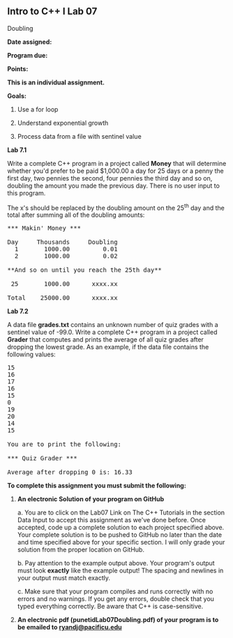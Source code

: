 ## Intro to C++ I Lab 07

Doubling

**Date assigned:** 

**Program due:**

**Points:** 

**This is an individual assignment.**

**Goals:**

1.  Use a for loop

2.  Understand exponential growth

3.  Process data from a file with sentinel value


**Lab 7.1**

Write a complete C++ program in a project called **Money** that will
determine whether you'd prefer to be paid \$1,000.00 a day for 25 days
or a penny the first day, two pennies the second, four pennies the third
day and so on, doubling the amount you made the previous day. There is
no user input to this program.

The x's should be replaced by the doubling amount on the 25<sup>th</sup> day and
the total after summing all of the doubling amounts:

<pre>
*** Makin' Money ***

Day     Thousands     Doubling
  1       1000.00         0.01
  2       1000.00         0.02

**And so on until you reach the 25th day**

 25       1000.00      xxxx.xx

Total    25000.00      xxxx.xx
</pre>


**Lab 7.2**

A data file **grades.txt** contains an unknown number of quiz grades
with a sentinel value of -99.0. Write a complete C++ program in a
project called **Grader** that computes and prints the average of all
quiz grades after dropping the lowest grade. As an example, if the data
file contains the following values:

<pre>
15
16
17
16
15
0
19
20
14
15

You are to print the following:

*** Quiz Grader ***

Average after dropping 0 is: 16.33
</pre>

**To complete this assignment you must submit the following:**

1.  **An electronic Solution of your program on GitHub**

    a.  You are to click on the Lab07 Link on The C++ Tutorials in the section Data Input to accept this
        assignment as we've done before. Once accepted, code up a
        complete solution to each project specified above. Your
        complete solution is to be pushed to GitHub no later than the
        date and time specified above for your specific section. I will
        only grade your solution from the proper location on GitHub.

    b.  Pay attention to the example output above. Your program's output
        must look **exactly** like the example output! The spacing and
        newlines in your output must match exactly.

    c.  Make sure that your program compiles and runs correctly with no
        errors and no warnings. If you get any errors, double check that
        you typed everything correctly. Be aware that C++ is
        case-sensitive.

2.  **An electronic pdf (punetidLab07Doubling.pdf) 
of your program is to be emailed to ryandj@pacificu.edu**
